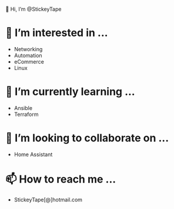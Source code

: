 👋 Hi, I’m @StickeyTape

# 👀 I’m interested in ...
 - Networking
 - Automation
 - eCommerce
 - Linux

# 🌱 I’m currently learning ...
- Ansible
- Terraform

# 💞️ I’m looking to collaborate on ...
- Home Assistant

# 📫 How to reach me ...
-   StickeyTape[@]hotmail.com
